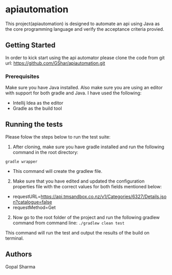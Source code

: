 
# apiautomation
This project(apiautomation) is designed to automate an api using Java as the core programming language and verify the acceptance criteria provied.

## Getting Started
In order to kick start using the api automator please clone the code from git url:
https://github.com/GShar/apiautomation.git

### Prerequisites

Make sure you have Java installed.
Also make sure you are using an editor with support for both gradle and Java.
I have used the following:
* Intellij Idea as the editor
* Gradle as the build tool


## Running the tests
Please folow the steps below to run the test suite:
1. After cloning, make sure you have gradle installed and run the following command in the root directory:

 `gradle wrapper`

 * This command will create the gradlew file.


2. Make sure that you have edited and updated the configuration properties file with the correct values for both fields mentioned below:

* requestURL=https://api.tmsandbox.co.nz/v1/Categories/6327/Details.json?catalogue=false
* requestMethod=Get

2. Now go to the root folder of the project and run the following gradlew command from command line:
`./gradlew clean test`

This command will run the test and output the results of the build on terminal.

## Authors
Gopal Sharma




